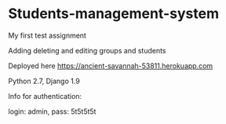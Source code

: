 # Students-management-system
My first test assignment

Adding deleting and editing groups and students

Deployed here https://ancient-savannah-53811.herokuapp.com

Python 2.7, Django 1.9


Info for authentication:

login: admin, pass: 5t5t5t5t

